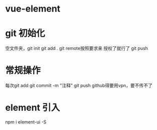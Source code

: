 # vue-element

# git 初始化
空文件夹，git init
git add .
git remote按照要求来
授权了就行了
git push

# 常规操作
每次git add
git commit -m "注释"
git push 
github得要用vpn，要不传不了

# element 引入
npm i element-ui -S